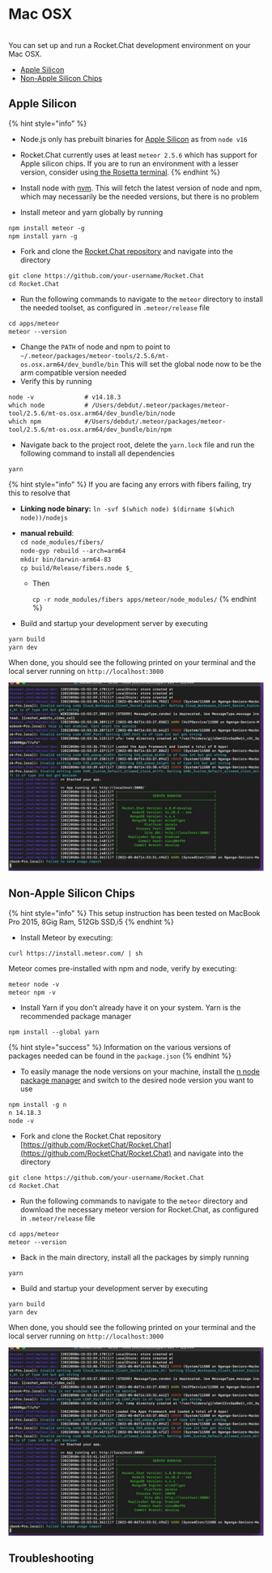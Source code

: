 # Mac OSX

\
You can set up and run a Rocket.Chat development environment on your Mac OSX.

* [Apple Silicon](mac-osx.md#apple-silicon)
* [Non-Apple Silicon Chips](mac-osx.md#non-apple-silicon-chips)

## Apple Silicon

{% hint style="info" %}
* Node.js only has prebuilt binaries for [Apple Silicon](https://www.macworld.com/article/334279/apple-silicon-macs-may-be-a-reboot-of-the-g4-cube-and-colorful-imac-g3.html) as from `node v16`
* Rocket.Chat currently uses at least `meteor 2.5.6` which has support for Apple silicon chips. If you are to run an environment with a lesser version, consider using[ the Rosetta terminal](https://support.apple.com/en-us/HT211861).
{% endhint %}

* Install node with [nvm](https://github.com/nvm-sh/nvm). This will fetch the latest version of node and npm, which may necessarily be the needed versions, but there is no problem
* Install meteor and yarn globally by running

```
npm install meteor -g 
npm install yarn -g
```

* Fork and clone the [Rocket.Chat repository](https://github.com/RocketChat/Rocket.Chat) and navigate into the directory

```
git clone https://github.com/your-username/Rocket.Chat
cd Rocket.Chat
```

* Run the following commands to navigate to the `meteor` directory to install the needed toolset, as configured in `.meteor/release` file

```
cd apps/meteor
meteor --version
```

* Change the `PATH` of node and npm to point to `~/.meteor/packages/meteor-tools/2.5.6/mt-os.osx.arm64/dev_bundle/bin` This will set the global node now to be the arm compatible version needed
* Verify this by running

```
node -v              # v14.18.3
which node           # /Users/debdut/.meteor/packages/meteor-tool/2.5.6/mt-os.osx.arm64/dev_bundle/bin/node
which npm            #/Users/debdut/.meteor/packages/meteor-tool/2.5.6/mt-os.osx.arm64/dev_bundle/bin/npm
```

* Navigate back to the project root, delete the `yarn.lock` file and run the following command to install all dependencies

```
yarn
```

{% hint style="info" %}
If you are facing any errors with fibers failing, try this to resolve that

* **Linking node binary:** `ln -svf $(which node) $(dirname $(which node))/nodejs`
* **manual rebuild**:\
  `cd node_modules/fibers/`\
  `node-gyp rebuild --arch=arm64`\
  `mkdir bin/darwin-arm64-83`\
  `cp build/Release/fibers.node $_`
  *   Then

      `cp -r node_modules/fibers apps/meteor/node_modules/`
{% endhint %}

* Build and startup your development server by executing

```
yarn build
yarn dev
```

When done, you should see the following printed on your terminal and the local server running on `http://localhost:3000`

![Rocket.Chat server successfully running on MacOSX](<../../.gitbook/assets/image (51) (2).png>)

## Non-Apple Silicon Chips

{% hint style="info" %}
This setup instruction has been tested on MacBook Pro 2015, 8Gig Ram, 512Gb SSD,i5
{% endhint %}

* Install Meteor by executing:

```
curl https://install.meteor.com/ | sh
```

Meteor comes pre-installed with npm and node, verify by executing:

```
meteor node -v
meteor npm -v
```

* Install Yarn if you don't already have it on your system. Yarn is the recommended package manager

```
npm install --global yarn
```

{% hint style="success" %}
Information on the various versions of packages needed can be found in the `package.json`
{% endhint %}

* To easily manage the node versions on your machine, install the [n node package manager](https://www.npmjs.com/package/n) and switch to the desired node version you want to use

```
npm install -g n
n 14.18.3
node -v
```

* Fork and clone the Rocket.Chat repository [https://github.com/RocketChat/Rocket.Chat](https://github.com/RocketChat/Rocket.Chat) and navigate into the directory

```
git clone https://github.com/your-username/Rocket.Chat
cd Rocket.Chat
```

* Run the following commands to navigate to the `meteor` directory and download the necessary meteor version for Rocket.Chat, as configured in `.meteor/release` file

```
cd apps/meteor
meteor --version
```

* Back in the main directory, install all the packages by simply running

```
yarn
```

* Build and startup your development server by executing

```
yarn build
yarn dev
```

When done, you should see the following printed on your terminal and the local server running on `http://localhost:3000`

![Rocket.Chat server successfully running on MacOSX](<../../.gitbook/assets/image (51) (2).png>)

## Troubleshooting
